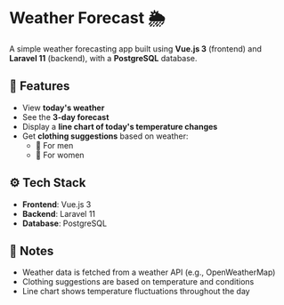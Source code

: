 # Weather Forecast 🌦️

A simple weather forecasting app built using **Vue.js 3** (frontend) and **Laravel 11** (backend), with a **PostgreSQL** database.

## 🧩 Features

- View **today's weather**
- See the **3-day forecast**
- Display a **line chart of today's temperature changes**
- Get **clothing suggestions** based on weather:
  - 👕 For men
  - 👗 For women

## ⚙️ Tech Stack

- **Frontend**: Vue.js 3
- **Backend**: Laravel 11
- **Database**: PostgreSQL

## 📌 Notes

- Weather data is fetched from a weather API (e.g., OpenWeatherMap)
- Clothing suggestions are based on temperature and conditions
- Line chart shows temperature fluctuations throughout the day

